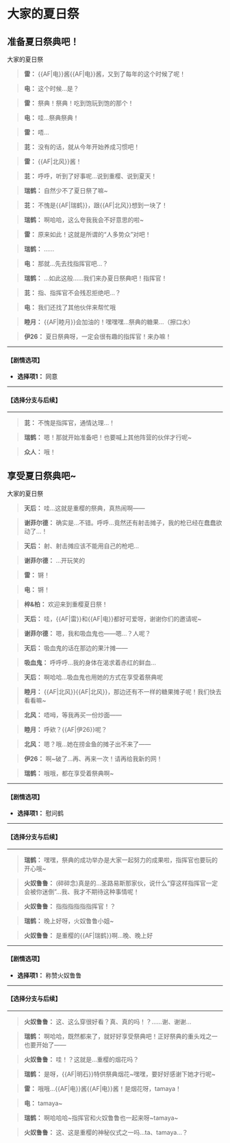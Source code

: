 # 大家的夏日祭

## 准备夏日祭典吧！

大家的夏日祭

> **雷：**
> {{AF|电}}酱{{AF|电}}酱，又到了每年的这个时候了呢！

> **电：**
> 这个时候…是？

> **雷：**
> 祭典！祭典！吃到饱玩到饱的那个！

> **电：**
> 哇…祭典祭典！

> **雷：**
> 唔…

> **苝：**
> 没有的话，就从今年开始养成习惯吧！

> **雷：**
> {{AF|北风}}酱！

> **苝：**
> 呼呼，听到了好事呢…说到重樱、说到夏天！

> **瑞鹤：**
> 自然少不了夏日祭了嘛~

> **苝：**
> 不愧是{{AF|瑞鹤}}，跟{{AF|北风}}想到一块了！

> **瑞鹤：**
> 啊哈哈，这么夸我我会不好意思的啦~

> **雷：**
> 原来如此！这就是所谓的“人多势众”对吧！

> **瑞鹤：**
> ……

> **电：**
> 那就…先去找指挥官吧…？

> **瑞鹤：**
> …如此这般……我们来办夏日祭典吧！指挥官！

> **苝：**
> 指、指挥官不会残忍拒绝吧…？

> **电：**
> 我们还找了其他伙伴来帮忙哦

> **睦月：**
> {{AF|睦月}}会加油的！嘿嘿嘿…祭典的糖果…（擦口水）

> **伊26：**
> 夏日祭典呀，一定会很有趣的指挥官！来办嘛！

---
#### **【剧情选项】**
*   **选择项1：** 同意

---
#### **【选择分支与后续】**
---

> **苝：**
> 不愧是指挥官，通情达理…！

> **瑞鹤：**
> 嗯！那就开始准备吧！也要喊上其他阵营的伙伴才行呢~

> **众人：**
> 哦！

## 享受夏日祭典吧~

大家的夏日祭

> **天后：**
> 哇…这就是重樱的祭典，真热闹啊——

> **谢菲尔德：**
> 确实是…不错。呼呼…竟然还有射击摊子，我的枪已经在蠢蠢欲动了…！

> **天后：**
> 射、射击摊应该不能用自己的枪吧…

> **谢菲尔德：**
> …开玩笑的

> **雷：**
> 锵！

> **电：**
> 锵！

> **梓&柏：**
> 欢迎来到重樱夏日祭！

> **天后：**
> 哇，{{AF|雷}}和{{AF|电}}都好可爱呀，谢谢你们的邀请呢~

> **谢菲尔德：**
> 嗯，我和吸血鬼也——嗯…？人呢？

> **天后：**
> 吸血鬼的话在那边的果汁摊——

> **吸血鬼：**
> 呼呼呼…我的身体在渴求着赤红的鲜血…

> **天后：**
> 啊哈哈…吸血鬼也用她的方式在享受着祭典呢

> **睦月：**
> {{AF|北风}}{{AF|北风}}，那边还有不一样的糖果摊子呢！我们快去看看嘛~

> **北风：**
> 唔呣，等我再买一份炒面——

> **睦月：**
> 呼欸？{{AF|伊26}}呢？

> **北风：**
> 嗯？哦…她在捞金鱼的摊子出不来了——

> **伊26：**
> 啊~破了…再、再来一次！请再给我新的网！

> **瑞鹤：**
> 哦哦，都在享受着祭典啊~

---
#### **【剧情选项】**
*   **选择项1：** 慰问鹤

---
#### **【选择分支与后续】**
---

> **瑞鹤：**
> 嘿嘿，祭典的成功举办是大家一起努力的成果啦，指挥官也要玩的开心哦~

> **火奴鲁鲁：**
> (碎碎念)真是的…圣路易斯那家伙，说什么“穿这样指挥官一定会被你迷倒”…我、我才不期待这种事情呢！

> **火奴鲁鲁：**
> 指指指指指指挥官！？

> **瑞鹤：**
> 晚上好呀，火奴鲁鲁小姐~

> **火奴鲁鲁：**
> 是重樱的{{AF|瑞鹤}}啊…晚、晚上好

---
#### **【剧情选项】**
*   **选择项1：** 称赞火奴鲁鲁

---
#### **【选择分支与后续】**
---

> **火奴鲁鲁：**
> 这、这么穿很好看？真、真的吗！？……谢、谢谢…

> **瑞鹤：**
> 啊哈哈，既然都来了，就好好享受祭典吧！正好祭典的重头戏之一也要开始了——

> **火奴鲁鲁：**
> 哇！？这就是…重樱的烟花吗？

> **瑞鹤：**
> 是呀，{{AF|明石}}特供祭典烟花~嘿嘿，要好好感谢下她才行呢~

> **雷：**
> 哦哦…{{AF|电}}酱{{AF|电}}酱！是烟花呀，tamaya！

> **电：**
> tamaya~

> **瑞鹤：**
> 啊哈哈哈~指挥官和火奴鲁鲁也一起来呀~tamaya~

> **火奴鲁鲁：**
> 这、这是重樱的神秘仪式之一吗…ta、tamaya…？

